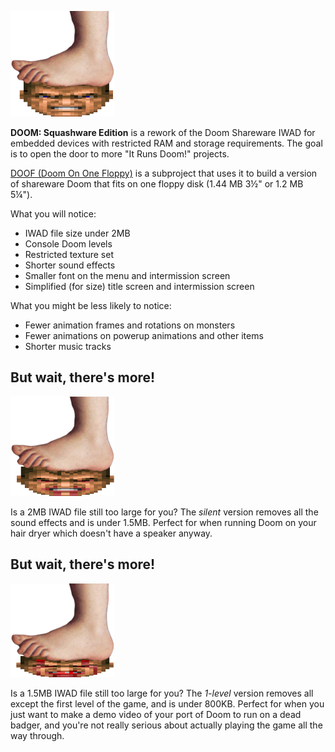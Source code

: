 ![Monty Python foot squashing the Doom status bar face](headsquash.png)

**DOOM: Squashware Edition** is a rework of the Doom Shareware IWAD
for embedded devices with restricted RAM and storage requirements. The
goal is to open the door to more "It Runs Doom!" projects.

[DOOF (Doom On One Floppy)](doof/) is a subproject that uses it to
build a version of shareware Doom that fits on one floppy disk (1.44 MB
3½" or 1.2 MB 5¼").

What you will notice:
* IWAD file size under 2MB
* Console Doom levels
* Restricted texture set
* Shorter sound effects
* Smaller font on the menu and intermission screen
* Simplified (for size) title screen and intermission screen

What you might be less likely to notice:
* Fewer animation frames and rotations on monsters
* Fewer animations on powerup animations and other items
* Shorter music tracks

## But wait, there's more!

![Doom face gets squashed some more](headsquash2.png)

Is a 2MB IWAD file still too large for you? The *silent* version removes
all the sound effects and is under 1.5MB. Perfect for when running Doom on
your hair dryer which doesn't have a speaker anyway.

## But wait, there's more!

![Doom face gets squashed even more](headsquash3.png)

Is a 1.5MB IWAD file still too large for you? The *1-level* version
removes all except the first level of the game, and is under 800KB.
Perfect for when you just want to make a demo video of your port of Doom
to run on a dead badger, and you're not really serious about actually
playing the game all the way through.

